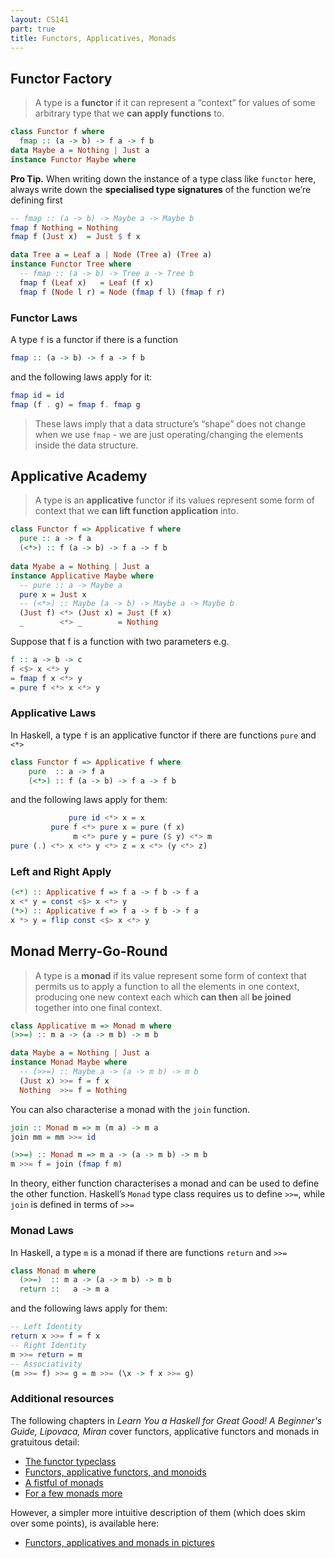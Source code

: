 ```yaml
---
layout: CS141
part: true
title: Functors, Applicatives, Monads
---
```


## Functor Factory

> A type is a **functor** if it can represent a “context” for values of some arbitrary type that we **can apply functions** to.

```haskell
class Functor f where
  fmap :: (a -> b) -> f a -> f b
data Maybe a = Nothing | Just a
instance Functor Maybe where
```

**Pro Tip.** When writing down the instance of a type class like `functor` here, always write down the **specialised type signatures** of the function we’re defining first 

```haskell 
-- fmap :: (a -> b) -> Maybe a -> Maybe b
fmap f Nothing = Nothing
fmap f (Just x)  = Just $ f x
```

```haskell
data Tree a = Leaf a | Node (Tree a) (Tree a)
instance Functor Tree where 
  -- fmap :: (a -> b) -> Tree a -> Tree b
  fmap f (Leaf x)   = Leaf (f x)
  fmap f (Node l r) = Node (fmap f l) (fmap f r)
```

### Functor Laws

A type `f` is a functor if there is a function

```haskell
fmap :: (a -> b) -> f a -> f b
```

and the following laws apply for it:

 ```haskell
fmap id = id
fmap (f . g) = fmap f. fmap g
 ```

> These laws imply that a data structure’s “shape” does not change when we use `fmap` - we are just operating/changing the elements inside the data structure.

##  Applicative Academy

> A type is an **applicative** functor if its values represent some form of context that we **can lift function application** into.

```haskell
class Functor f => Applicative f where
  pure :: a -> f a
  (<*>) :: f (a -> b) -> f a -> f b
  
data Myabe a = Nothing | Just a
instance Applicative Maybe where
  -- pure :: a -> Maybe a
  pure x = Just x
  -- (<*>) :: Maybe (a -> b) -> Maybe a -> Maybe b
  (Just f) <*> (Just x) = Just (f x)
  _        <*> _        = Nothing
```

Suppose that f is a function with two parameters e.g.

```haskell
f :: a -> b -> c
f <$> x <*> y
= fmap f x <*> y
= pure f <*> x <*> y
```

### Applicative Laws

In Haskell, a type `f` is an applicative functor if there are functions `pure` and `<*>`

```haskell
class Functor f => Applicative f where
	pure  :: a -> f a
	(<*>) :: f (a -> b) -> f a -> f b
```

and the following laws apply for them:

```haskell
             pure id <*> x = x
         pure f <*> pure x = pure (f x)
              m <*> pure y = pure ($ y) <*> m
pure (.) <*> x <*> y <*> z = x <*> (y <*> z)
```

### Left and Right Apply

```haskell
(<*) :: Applicative f => f a -> f b -> f a
x <* y = const <$> x <*> y
(*>) :: Applicative f => f a -> f b -> f a
x *> y = flip const <$> x <*> y
```

## Monad Merry-Go-Round

> A type is a **monad** if its value represent some form of context that permits us to apply a function to all the elements in one context, producing one new context each which **can then** all **be joined** together into one final context.

```haskell
class Applicative m => Monad m where
(>>=) :: m a -> (a -> m b) -> m b

data Maybe a = Nothing | Just a
instance Monad Maybe where 
  -- (>>=) :: Maybe a -> (a -> m b) -> m b
  (Just x) >>= f = f x
  Nothing  >>= f = Nothing
```

You can also characterise a monad with the `join` function.

```haskell
join :: Monad m => m (m a) -> m a
join mm = mm >>= id

(>>=) :: Monad m => m a -> (a -> m b) -> m b
m >>= f = join (fmap f m)
```

In theory, either function characterises a monad and can be used to define the other function. Haskell’s `Monad` type class requires us to define `>>=`, while `join` is defined in terms of `>>=`

### Monad Laws

In Haskell, a type `m` is a monad if there are functions `return` and `>>=`

```haskell
class Monad m where
  (>>=)  :: m a -> (a -> m b) -> m b
  return ::   a -> m a
```

and the following laws apply for them:

```haskell
-- Left Identity
return x >>= f = f x
-- Right Identity
m >>= return = m
-- Associativity
(m >>= f) >>= g = m >>= (\x -> f x >>= g)
```

### Additional resources

The following chapters in *Learn You a Haskell for Great Good! A Beginner's Guide, Lipovaca, Miran* cover functors, applicative functors and monads in gratuitous detail:

- [The functor typeclass](http://learnyouahaskell.com/making-our-own-types-and-typeclasses#the-functor-typeclass)
- [Functors, applicative functors, and monoids](http://learnyouahaskell.com/functors-applicative-functors-and-monoids)
- [A fistful of monads](http://learnyouahaskell.com/a-fistful-of-monads)
- [For a few monads more](http://learnyouahaskell.com/for-a-few-monads-more)

However, a simpler more intuitive description of them (which does skim over some points), is available here:

- [Functors, applicatives and monads in pictures](https://adit.io/posts/2013-04-17-functors,_applicatives,_and_monads_in_pictures.html)
